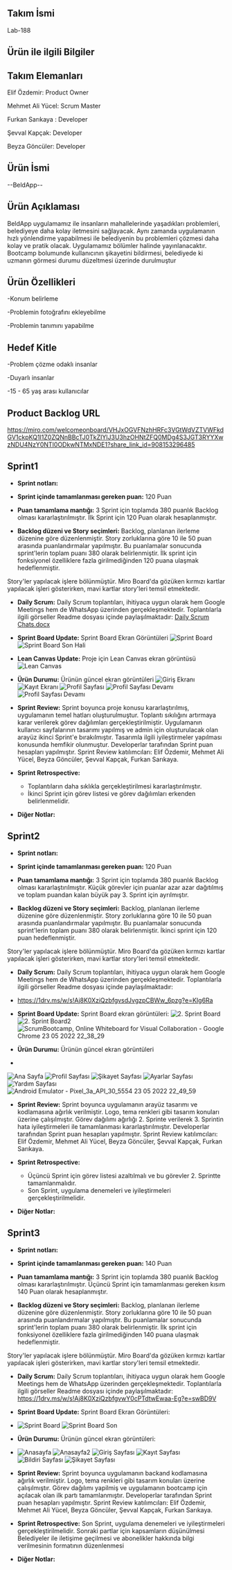 ## Takım İsmi
  Lab-188

## Ürün ile ilgili Bilgiler

## Takım Elemanları

Elif Özdemir: Product Owner

Mehmet Ali Yücel: Scrum Master

Furkan Sarıkaya : Developer

Şevval Kapçak: Developer

Beyza Göncüler: Developer


## Ürün İsmi

--BeldApp--


## Ürün Açıklaması

BeldApp uygulamamız ile insanların mahallelerinde yaşadıkları problemleri, belediyeye  daha kolay iletmesini sağlayacak. Aynı zamanda uygulamanın hızlı yönlendirme yapabilmesi ile belediyenin bu problemleri çözmesi daha kolay ve pratik olacak. Uygulamamız bölümler halinde yayınlanacaktır. Bootcamp bolumunde kullanıcının şikayetini bildirmesi, belediyede ki uzmanın görmesi durumu düzeltmesi üzerinde durulmuştur


## Ürün Özellikleri

-Konum belirleme

-Problemin fotoğrafını ekleyebilme

-Problemin tanımını yapabilme


## Hedef Kitle

-Problem çözme odaklı insanlar 

-Duyarlı insanlar

-15 - 65 yaş arası kullanıcılar

## Product Backlog URL
https://miro.com/welcomeonboard/VHJxOGVFNzhHRFc3VGtWdVZTVWFkdGV1ckpKQ1I1Z0ZQNnBBcTJ0TkZIYlJ3U3hzOHNtZFQ0MDg4S3JGT3RYYXwzNDU4NzY0NTI0ODkwNTMxNDE1?share_link_id=908153296485


## Sprint1

* **Sprint notları:** 

* **Sprint içinde tamamlanması gereken puan:** 120 Puan

* **Puan tamamlama mantığı:** 3 Sprint için toplamda 380 puanlık Backlog olması kararlaştırılmıştır. İlk Sprint için 120 Puan olarak hesaplanmıştır.

* **Backlog düzeni ve Story seçimleri:** Backlog, planlanan ilerleme düzenine göre düzenlenmiştir. Story zorluklarına göre 10 ile 50 puan arasında puanlandırmalar yapılmıştır. Bu puanlamalar sonucunda sprint'lerin toplam puanı 380 olarak belirlenmiştir. İlk sprint için fonksiyonel özelliklere fazla girilmediğinden 120 puana ulaşmak hedeflenmiştir.

Story'ler yapılacak işlere bölünmüştür. Miro Board'da gözüken kırmızı kartlar yapılacak işleri gösterirken, mavi kartlar story'leri temsil etmektedir.  


* **Daily Scrum:** Daily Scrum toplantıları, ihitiyaca uygun olarak hem Google Meetings hem de WhatsApp üzerinden gerçekleşmektedir. Toplantılarla ilgili görseller Readme dosyası içinde paylaşılmaktadır: [Daily Scrum Chats.docx](https://github.com/takim-188/BelediyeApp/files/8646095/Daily.Scrum.Chats.docx)


* **Sprint Board Update:** Sprint Board Ekran Görüntüleri ![Sprint Board](https://user-images.githubusercontent.com/104396283/167311414-6aea15cc-c854-45fe-98ad-59b635a4589f.png) ![Sprint Board Son Hali](https://user-images.githubusercontent.com/104396283/167498839-68163639-7fd7-4207-83d2-1ec6199ff98f.png)



* **Lean Canvas Update:** Proje için Lean Canvas ekran görüntüsü  ![Lean Canvas](https://user-images.githubusercontent.com/104396283/167272790-833ca541-48f6-41bb-a8cd-9feb89a4790f.png)


* **Ürün Durumu:** Ürünün güncel ekran görüntüleri ![Giriş Ekranı](https://user-images.githubusercontent.com/104396283/167273303-f7949c70-9234-4479-83bd-a7382720313c.png) ![Kayıt Ekranı](https://user-images.githubusercontent.com/104396283/167273341-64ebe461-9ba0-4cea-b05b-0c3bb88d018c.png) ![Profil Sayfası](https://user-images.githubusercontent.com/104396283/167273597-9334126f-3ab2-40fe-be1e-18300238ead5.png)
 ![Profil Sayfası Devamı](https://user-images.githubusercontent.com/104396283/167273438-129841de-f0f8-4542-a3a9-42288abd74b5.png) 
![Profil Sayfası Devamı](https://user-images.githubusercontent.com/104396283/167273535-41590e2f-fd81-4de5-b406-bdc69dafca35.png)


* **Sprint Review:** Sprint boyunca proje konusu kararlaştırılmış, uygulamanın temel hatları oluşturulmuştur. Toplantı sıkılığını artırmaya karar verilerek görev dağılımları gerçekleştirilmiştir. Uygulamanın kullanıcı sayfalarının tasarımı yapılmış ve admin için oluşturulacak olan arayüz ikinci Sprint'e bırakılmıştır. Tasarımla ilgili iyileştirmeler yapılması konusunda hemfikir olunmuştur. Developerlar tarafından Sprint puan hesapları yapılmıştır. Sprint Review katılımcıları: Elif Özdemir, Mehmet Ali Yücel, Beyza Göncüler, Şevval Kapçak, Furkan Sarıkaya.

* **Sprint Retrospective:** 
  * Toplantıların daha sıklıkla gerçekleştirilmesi kararlaştırılmıştır.
  * İkinci Sprint için görev listesi ve görev dağılımları erkenden belirlenmelidir.

* **Diğer Notlar:**  


## Sprint2

* **Sprint notları:** 

* **Sprint içinde tamamlanması gereken puan:** 120 Puan

* **Puan tamamlama mantığı:** 3 Sprint için toplamda 380 puanlık Backlog olması kararlaştırılmıştır. Küçük görevler için puanlar azar azar dağıtılmış ve toplam puandan kalan büyük pay 3. Sprint için ayrılmıştır.

* **Backlog düzeni ve Story seçimleri:** Backlog, planlanan ilerleme düzenine göre düzenlenmiştir. Story zorluklarına göre 10 ile 50 puan arasında puanlandırmalar yapılmıştır. Bu puanlamalar sonucunda sprint'lerin toplam puanı 380 olarak belirlenmiştir. İkinci sprint için 120 puan hedeflenmiştir.

Story'ler yapılacak işlere bölünmüştür. Miro Board'da gözüken kırmızı kartlar yapılacak işleri gösterirken, mavi kartlar story'leri temsil etmektedir.  


* **Daily Scrum:** Daily Scrum toplantıları, ihitiyaca uygun olarak hem Google Meetings hem de WhatsApp üzerinden gerçekleşmektedir. Toplantılarla ilgili görseller Readme dosyası içinde paylaşılmaktadır: 
* https://1drv.ms/w/s!Aj8K0XziQzbfgvsdJvgzpCBWw_6pzg?e=KIg6Ra


* **Sprint Board Update:** Sprint Board ekran görüntüleri: ![2. Sprint Board](https://user-images.githubusercontent.com/104396283/169418919-cf1e69af-94be-47b5-bdfb-f7974ad5d509.png) ![2. Sprint Board2](https://user-images.githubusercontent.com/104396283/169418988-dd83d4d5-7f47-48af-a643-753f5f5ccc68.png) ![ScrumBootcamp, Online Whiteboard for Visual Collaboration - Google Chrome 23 05 2022 22_38_29](https://user-images.githubusercontent.com/96997743/169893741-9a548c72-4e58-442f-b3d7-0af6309a1409.png)



* **Ürün Durumu:** Ürünün güncel ekran görüntüleri  
* 
![Ana Sayfa](https://user-images.githubusercontent.com/104396283/169715601-4881a4fb-3a87-4b45-a538-387c44fadc4d.png) ![Profil Sayfası](https://user-images.githubusercontent.com/104396283/169715625-6bb9e2cb-fd2b-41b2-81e3-52b2ab468cbf.png) ![Şikayet Sayfası](https://user-images.githubusercontent.com/104396283/169715645-2bb4fa0a-92f2-4e4f-8e5f-3463e5acff27.png) ![Ayarlar Sayfası](https://user-images.githubusercontent.com/104396283/169715656-bbc2dbcf-fd2b-4f9f-9f4a-061904125c29.png) ![Yardım Sayfası](https://user-images.githubusercontent.com/104396283/169715676-efacc591-1f14-42e4-a40b-06f5c6c9719a.png)![Android Emulator - Pixel_3a_API_30_5554 23 05 2022 22_49_59](https://user-images.githubusercontent.com/96997743/169895288-e1813070-6be9-4bf8-acab-9e81c57f19cb.png)




* **Sprint Review:** Sprint boyunca uygulamanın arayüz tasarımı ve kodlamasına ağırlık verilmiştir. Logo, tema renkleri gibi tasarım konuları üzerine çalışılmıştır. Görev dağılımı ağırlığı 2. Sprinte verilerek 3. Sprintin hata iyileştirmeleri ile tamamlanması kararlaştırılmıştır. Developerlar tarafından Sprint puan hesapları yapılmıştır. Sprint Review katılımcıları: Elif Özdemir, Mehmet Ali Yücel, Beyza Göncüler, Şevval Kapçak, Furkan Sarıkaya.


* **Sprint Retrospective:** 
  * Üçüncü Sprint için görev listesi azaltılmalı ve bu görevler 2. Sprintte tamamlanmalıdır.
  * Son Sprint, uygulama denemeleri ve iyileştirmeleri gerçekleştirilmelidir.


* **Diğer Notlar:** 



## Sprint3

* **Sprint notları:** 

* **Sprint içinde tamamlanması gereken puan:** 140 Puan

* **Puan tamamlama mantığı:** 3 Sprint için toplamda 380 puanlık Backlog olması kararlaştırılmıştır. Üçüncü Sprint için tamamlanması gereken kısım 140 Puan olarak hesaplanmıştır.

* **Backlog düzeni ve Story seçimleri:** Backlog, planlanan ilerleme düzenine göre düzenlenmiştir. Story zorluklarına göre 10 ile 50 puan arasında puanlandırmalar yapılmıştır. Bu puanlamalar sonucunda sprint'lerin toplam puanı 380 olarak belirlenmiştir. İlk sprint için fonksiyonel özelliklere fazla girilmediğinden 140 puana ulaşmak hedeflenmiştir.

Story'ler yapılacak işlere bölünmüştür. Miro Board'da gözüken kırmızı kartlar yapılacak işleri gösterirken, mavi kartlar story'leri temsil etmektedir.  


* **Daily Scrum:** Daily Scrum toplantıları, ihitiyaca uygun olarak hem Google Meetings hem de WhatsApp üzerinden gerçekleşmektedir. Toplantılarla ilgili görseller Readme dosyası içinde paylaşılmaktadır: https://1drv.ms/w/s!Aj8K0XziQzbfgvwY0cPTdtwEwaa-Eg?e=swBD9V

* **Sprint Board Update:** Sprint Board Ekran Görüntüleri:
* ![Sprint Board](https://user-images.githubusercontent.com/104396283/172245028-cfaccb2a-a82f-4525-9fc8-4ca1a9a52007.png) ![Sprint Board Son](https://user-images.githubusercontent.com/104396283/172245123-90aae92d-bd4f-4e7f-8189-a531f5f876b1.png)





* **Ürün Durumu:** Ürünün güncel ekran görüntüleri:
* ![Anasayfa](https://user-images.githubusercontent.com/104396283/172245393-b23b01bd-29ea-41f5-a5ca-3eb4be48a3ae.jpeg) ![Anasayfa2](https://user-images.githubusercontent.com/104396283/172245541-d169c351-6dfa-4e3b-8111-5b57ce2f8f3b.jpeg) ![Giriş Sayfası](https://user-images.githubusercontent.com/104396283/172245604-fe000c59-45f6-400b-8e81-b3412f1fa0f1.jpeg) ![Kayıt Sayfası](https://user-images.githubusercontent.com/104396283/172245654-677fa802-9763-4654-9ac9-6d303f730e6b.jpeg) ![Bildiri Sayfası](https://user-images.githubusercontent.com/104396283/172245751-7ee1a165-d463-4161-8fb3-f2e648646891.jpeg) ![Şikayet Sayfası](https://user-images.githubusercontent.com/104396283/172245840-5692e001-e687-4de3-8bc7-f6dfdf840d35.jpeg)









* **Sprint Review:** Sprint boyunca uygulamanın backand kodlamasına ağırlık verilmiştir. Logo, tema renkleri gibi tasarım konuları üzerine çalışılmıştır. Görev dağılımı yapilmiş ve uygulamanın bootcamp için açılacak olan ilk partı tamamlanmıştır. Developerlar tarafından Sprint puan hesapları yapılmıştır. Sprint Review katılımcıları: Elif Özdemir, Mehmet Ali Yücel, Beyza Göncüler, Şevval Kapçak, Furkan Sarıkaya.

* **Sprint Retrospective:** 
  Son Sprint, uygulama denemeleri ve iyileştirmeleri gerçekleştirilmelidir.
  Sonraki partlar için kapsamların düşünülmesi
  Belediyeler ile iletişime geçilmesi ve abonelikler hakkında bilgi verilmesinin formatının düzenlenmesi

* **Diğer Notlar:**
